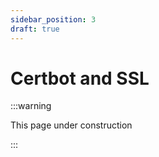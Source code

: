 ```yaml
---
sidebar_position: 3
draft: true
---
```


# Certbot and SSL

:::warning

This page under construction

:::
